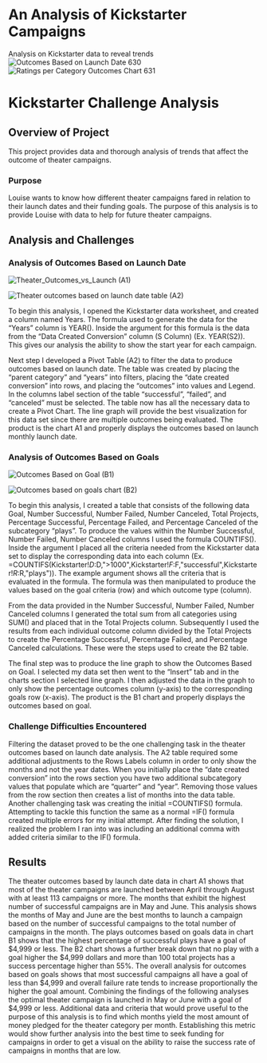 # An Analysis of Kickstarter Campaigns
Analysis on Kickstarter data to reveal trends
![Outcomes Based on Launch Date 630](https://user-images.githubusercontent.com/88383836/131024177-270c3a19-51ce-4e77-a75f-fcaf2b65378b.png)
![Ratings per Category Outcomes Chart 631](https://user-images.githubusercontent.com/88383836/131024207-dac64120-7b62-4f3b-a617-d81e1ffeafa6.png)

# Kickstarter Challenge Analysis

## Overview of Project 
This project provides data and thorough analysis of trends that affect the outcome of theater campaigns. 

### Purpose
Louise wants to know how different theater campaigns fared in relation to their launch dates and their funding goals. The purpose of this analysis is to provide Louise with data to help for future theater campaigns.

## Analysis and Challenges 

### Analysis of Outcomes Based on Launch Date
![Theater_Outcomes_vs_Launch](https://user-images.githubusercontent.com/88383836/131701354-29152bf5-8982-4258-aead-c0fd7c8cdca3.png) (A1)

![Theater outcomes based on launch date table](https://user-images.githubusercontent.com/88383836/131717713-922a28e4-ea5d-4d4e-bf5b-e4b0e99f7570.PNG) (A2)

To begin this analysis, I opened the Kickstarter data worksheet, and created a column named Years. The formula used to generate the data for the “Years” column is YEAR(). Inside the argument for this formula is the data from the “Data Created Conversion” column (S Column) (Ex. YEAR(S2)). This gives our analysis the ability to show the start year for each campaign. 

Next step I developed a Pivot Table (A2) to filter the data to produce outcomes based on launch date. The table was created by placing the “parent category” and “years” into filters, placing the “date created conversion” into rows, and placing the “outcomes” into values and Legend. In the columns label section of the table “successful”, “failed”, and “canceled” must be selected. The table now has all the necessary data to create a Pivot Chart. The line graph will provide the best visualization for this data set since there are multiple outcomes being evaluated. The product is the chart A1 and properly displays the outcomes based on launch monthly launch date.


### Analysis of Outcomes Based on Goals 
![Outcomes Based on Goal](https://user-images.githubusercontent.com/88383836/131701374-906d26a2-b796-499a-ac68-7db7b731c56d.png) (B1) 

![Outcomes based on goals chart](https://user-images.githubusercontent.com/88383836/131718716-9df439f9-1862-4c9e-b209-d9d5f8c94d0e.PNG) (B2) 

To begin this analysis, I created a table that consists of the following data Goal, Number Successful, Number Failed, Number Canceled, Total Projects, Percentage Successful, Percentage Failed, and Percentage Canceled of the subcategory “plays”. To produce the values within the Number Successful, Number Failed, Number Canceled columns I used the formula COUNTIFS(). Inside the argument I placed all the criteria needed from the Kickstarter data set to display the corresponding data into each column (Ex. =COUNTIFS(Kickstarter!$D:$D,">1000",Kickstarter!$F:$F,"successful",Kickstarter!$R:$R,"plays")). The example argument shows all the criteria that is evaluated in the formula. The formula was then manipulated to produce the values based on the goal criteria (row) and which outcome type (column).  

From the data provided in the Number Successful, Number Failed, Number Canceled columns I generated the total sum from all categories using SUM() and placed that in the Total Projects column. Subsequently I used the results from each individual outcome column divided by the Total Projects to create the Percentage Successful, Percentage Failed, and Percentage Canceled calculations. These were the steps used to create the B2 table. 

The final step was to produce the line graph to show the Outcomes Based on Goal. I selected my data set then went to the “Insert” tab and in the charts section I selected line graph. I then adjusted the data in the graph to only show the percentage outcomes column (y-axis) to the corresponding goals row (x-axis). The product is the B1 chart and properly displays the outcomes based on goal. 

### Challenge Difficulties Encountered 
Filtering the dataset proved to be the one challenging task in the theater outcomes based on launch date analysis. The A2 table required some additional adjustments to the Rows Labels column in order to only show the months and not the year dates. When you initially place the “date created conversion” into the rows section you have two additional subcategory values that populate which are “quarter” and “year”. Removing those values from the row section then creates a list of months into the data table. 
Another challenging task was creating the initial =COUNTIFS() formula. Attempting to tackle this function the same as a normal =IF() formula created multiple errors for my initial attempt. After finding the solution, I realized the problem I ran into was including an additional comma with added criteria similar to the IF() formula.  

## Results
The theater outcomes based by launch date data in chart A1 shows that most of the theater campaigns are launched between April through August with at least 113 campaigns or more. The months that exhibit the highest number of successful campaigns are in May and June. This analysis shows the months of May and June are the best months to launch a campaign based on the number of successful campaigns to the total number of campaigns in the month. 
The plays outcomes based on goals data in chart B1 shows that the highest percentage of successful plays have a goal of $4,999 or less. The B2 chart shows a further break down that no play with a goal higher the $4,999 dollars and more than 100 total projects has a success percentage higher than 55%. The overall analysis for outcomes based on goals shows that most successful campaigns all have a goal of less than $4,999 and overall failure rate tends to increase proportionally the higher the goal amount. 
Combining the findings of the following analyses the optimal theater campaign is launched in May or June with a goal of $4,999 or less. Additional data and criteria that would prove useful to the purpose of this analysis is to find which months yield the most amount of money pledged for the theater category per month. Establishing this metric would show further analysis into the best time to seek funding for campaigns in order to get a visual on the ability to raise the success rate of campaigns in months that are low. 
